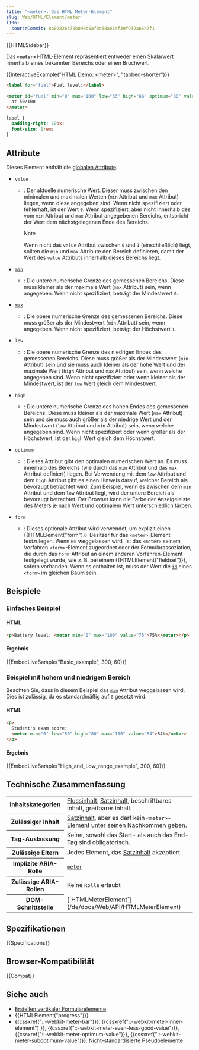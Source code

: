 ```yaml
---
title: "<meter>: Das HTML Meter-Element"
slug: Web/HTML/Element/meter
l10n:
  sourceCommit: 8b02826c79b090b5af0d68ae1ef39f932a66a7f1
---
```


{{HTMLSidebar}}

Das **`<meter>`** [HTML](/de/docs/Web/HTML)-Element repräsentiert entweder einen Skalarwert innerhalb eines bekannten Bereichs oder einen Bruchwert.

{{InteractiveExample("HTML Demo: &lt;meter&gt;", "tabbed-shorter")}}

```html interactive-example
<label for="fuel">Fuel level:</label>

<meter id="fuel" min="0" max="100" low="33" high="66" optimum="80" value="50">
  at 50/100
</meter>
```

```css interactive-example
label {
  padding-right: 10px;
  font-size: 1rem;
}
```

## Attribute

Dieses Element enthält die [globalen Attribute](/de/docs/Web/HTML/Global_attributes).

- `value`

  - : Der aktuelle numerische Wert. Dieser muss zwischen den minimalen und maximalen Werten (`min` Attribut und `max` Attribut) liegen, wenn diese angegeben sind. Wenn nicht spezifiziert oder fehlerhaft, ist der Wert `0`. Wenn spezifiziert, aber nicht innerhalb des vom `min` Attribut und `max` Attribut angegebenen Bereichs, entspricht der Wert dem nächstgelegenen Ende des Bereichs.

    > [!NOTE]
    > Wenn nicht das `value` Attribut zwischen `0` und `1` (einschließlich) liegt, sollten die `min` und `max` Attribute den Bereich definieren, damit der Wert des `value` Attributs innerhalb dieses Bereichs liegt.

- [`min`](/de/docs/Web/HTML/Attributes/min)
  - : Die untere numerische Grenze des gemessenen Bereichs. Diese muss kleiner als der maximale Wert (`max` Attribut) sein, wenn angegeben. Wenn nicht spezifiziert, beträgt der Mindestwert `0`.
- [`max`](/de/docs/Web/HTML/Attributes/max)
  - : Die obere numerische Grenze des gemessenen Bereichs. Diese muss größer als der Mindestwert (`min` Attribut) sein, wenn angegeben. Wenn nicht spezifiziert, beträgt der Höchstwert `1`.
- `low`
  - : Die obere numerische Grenze des niedrigen Endes des gemessenen Bereichs. Diese muss größer als der Mindestwert (`min` Attribut) sein und sie muss auch kleiner als der hohe Wert und der maximale Wert (`high` Attribut und `max` Attribut) sein, wenn welche angegeben sind. Wenn nicht spezifiziert oder wenn kleiner als der Mindestwert, ist der `low` Wert gleich dem Mindestwert.
- `high`
  - : Die untere numerische Grenze des hohen Endes des gemessenen Bereichs. Diese muss kleiner als der maximale Wert (`max` Attribut) sein und sie muss auch größer als der niedrige Wert und der Mindestwert (`low` Attribut und `min` Attribut) sein, wenn welche angegeben sind. Wenn nicht spezifiziert oder wenn größer als der Höchstwert, ist der `high` Wert gleich dem Höchstwert.
- `optimum`
  - : Dieses Attribut gibt den optimalen numerischen Wert an. Es muss innerhalb des Bereichs (wie durch das `min` Attribut und das `max` Attribut definiert) liegen. Bei Verwendung mit dem `low` Attribut und dem `high` Attribut gibt es einen Hinweis darauf, welcher Bereich als bevorzugt betrachtet wird. Zum Beispiel, wenn es zwischen dem `min` Attribut und dem `low` Attribut liegt, wird der untere Bereich als bevorzugt betrachtet. Der Browser kann die Farbe der Anzeigeleiste des Meters je nach Wert und optimalem Wert unterschiedlich färben.
- `form`
  - : Dieses optionale Attribut wird verwendet, um explizit einen {{HTMLElement("form")}}-Besitzer für das `<meter>`-Element festzulegen. Wenn es weggelassen wird, ist das `<meter>` seinem Vorfahren `<form>`-Element zugeordnet oder der Formularassoziation, die durch das `form`-Attribut an einem anderen Vorfahren-Element festgelegt wurde, wie z. B. bei einem {{HTMLElement("fieldset")}}, sofern vorhanden. Wenn es enthalten ist, muss der Wert die [`id`](/de/docs/Web/HTML/Global_attributes/id) eines `<form>` im gleichen Baum sein.

## Beispiele

### Einfaches Beispiel

#### HTML

```html
<p>Battery level: <meter min="0" max="100" value="75">75%</meter></p>
```

#### Ergebnis

{{EmbedLiveSample("Basic_example", 300, 60)}}

### Beispiel mit hohem und niedrigem Bereich

Beachten Sie, dass in diesem Beispiel das [`min`](#min) Attribut weggelassen wird. Dies ist zulässig, da es standardmäßig auf `0` gesetzt wird.

#### HTML

```html
<p>
  Student's exam score:
  <meter min="0" low="50" high="80" max="100" value="84">84%</meter>
</p>
```

#### Ergebnis

{{EmbedLiveSample("High_and_Low_range_example", 300, 60)}}

## Technische Zusammenfassung

<table class="properties">
  <tbody>
    <tr>
      <th scope="row">
        <a href="/de/docs/Web/HTML/Content_categories"
          >Inhaltskategorien</a
        >
      </th>
      <td>
        <a href="/de/docs/Web/HTML/Content_categories#flow_content"
          >Flussinhalt</a
        >,
        <a href="/de/docs/Web/HTML/Content_categories#phrasing_content"
          >Satzinhalt</a
        >, beschriftbares Inhalt, greifbarer Inhalt.
      </td>
    </tr>
    <tr>
      <th scope="row">Zulässiger Inhalt</th>
      <td>
        <a href="/de/docs/Web/HTML/Content_categories#phrasing_content"
          >Satzinhalt</a
        >, aber es darf kein <code>&#x3C;meter></code>-Element unter seinen Nachkommen geben.
      </td>
    </tr>
    <tr>
      <th scope="row">Tag-Auslassung</th>
      <td>Keine, sowohl das Start- als auch das End-Tag sind obligatorisch.</td>
    </tr>
    <tr>
      <th scope="row">Zulässige Eltern</th>
      <td>
        Jedes Element, das
        <a href="/de/docs/Web/HTML/Content_categories#phrasing_content"
          >Satzinhalt</a
        >
        akzeptiert.
      </td>
    </tr>
    <tr>
      <th scope="row">Implizite ARIA-Rolle</th>
      <td>
        <code
          ><a href="/de/docs/Web/Accessibility/ARIA/Roles/structural_roles#structural_roles_with_html_equivalents">meter</a
          ></code
        >
      </td>
    </tr>
    <tr>
      <th scope="row">Zulässige ARIA-Rollen</th>
      <td>Keine <code>Rolle</code> erlaubt</td>
    </tr>
    <tr>
      <th scope="row">DOM-Schnittstelle</th>
      <td>[`HTMLMeterElement`](/de/docs/Web/API/HTMLMeterElement)</td>
    </tr>
  </tbody>
</table>

## Spezifikationen

{{Specifications}}

## Browser-Kompatibilität

{{Compat}}

## Siehe auch

- [Erstellen vertikaler Formularelemente](/de/docs/Web/CSS/CSS_writing_modes/Vertical_controls)
- {{HTMLElement("progress")}}
- {{cssxref("::-webkit-meter-bar")}}, {{cssxref("::-webkit-meter-inner-element") }}, {{cssxref("::-webkit-meter-even-less-good-value")}}, {{cssxref("::-webkit-meter-optimum-value")}}, {{cssxref("::-webkit-meter-suboptimum-value")}}: Nicht-standardisierte Pseudoelemente
